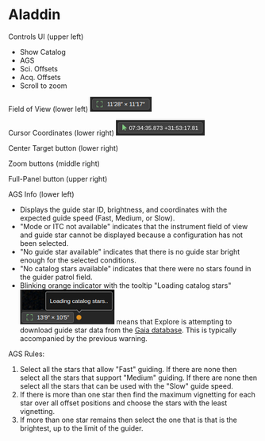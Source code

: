 # Aladdin 

Controls UI (upper left)
- Show Catalog
- AGS
- Sci. Offsets
- Acq. Offsets
- Scroll to zoom

Field of View (lower left) ![Field of view](fov.png)

Cursor Coordinates (lower right) ![coordinates](coordinates.png)

Center Target button (lower right)

Zoom buttons (middle right)

Full-Panel button (upper right)


AGS Info (lower left)
- Displays the guide star ID, brightness, and coordinates with the expected guide speed (Fast, Medium, or Slow).
- "Mode or ITC not available" indicates that the instrument field of view and guide star cannot be displayed because a configuration has not been selected.
- "No guide star available" indicates that there is no guide star bright enough for the selected conditions.
- "No catalog stars available" indicates that there were no stars found in the guider patrol field.
- Blinking orange indicator with the tooltip "Loading catalog stars" ![Loading catalog stars](Loading_catalog_stars.png) means that Explore is attempting to download guide star data from the [Gaia database](https://gea.esac.esa.int/archive).  This is typically accompanied by the previous warning.

AGS Rules:
1. Select all the stars that allow "Fast" guiding.  If there are none then select all the stars that support "Medium" guiding.  If there are none then select all the stars that can be used with the "Slow" guide speed.
2. If there is more than one star then find the maximum vignetting for each star over all offset positions and choose the stars with the least vignetting.
3. If more than one star remains then select the one that is that is the brightest, up to the limit of the guider.
